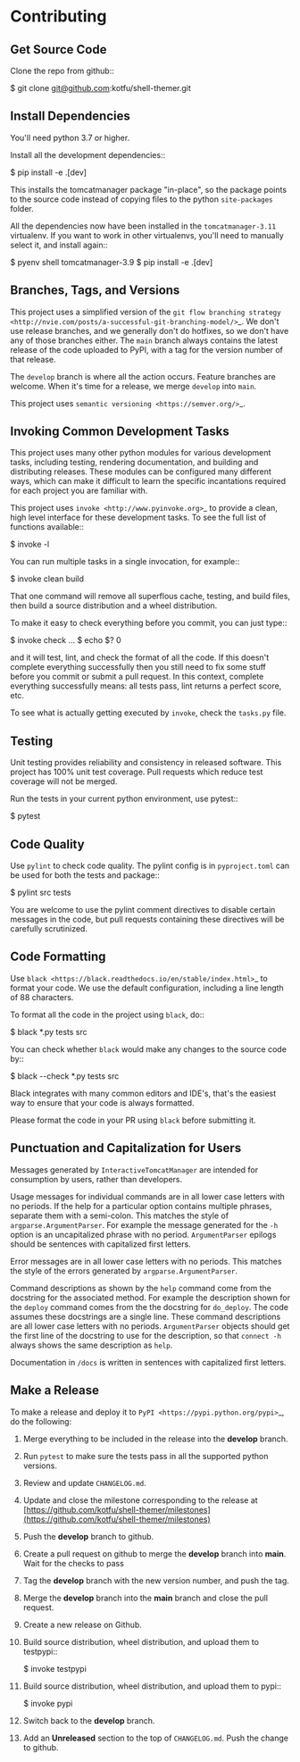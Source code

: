 # Contributing

## Get Source Code

Clone the repo from github::

   $ git clone git@github.com:kotfu/shell-themer.git


## Install Dependencies

You'll need python 3.7 or higher.

Install all the development dependencies::

   $ pip install -e .[dev]

This installs the tomcatmanager package "in-place", so the package points to the
source code instead of copying files to the python ``site-packages`` folder.

All the dependencies now have been installed in the ``tomcatmanager-3.11`` virtualenv.
If you want to work in other virtualenvs, you'll need to manually select it, and
install again::

   $ pyenv shell tomcatmanager-3.9
   $ pip install -e .[dev]


## Branches, Tags, and Versions

This project uses a simplified version of the `git flow branching strategy
<http://nvie.com/posts/a-successful-git-branching-model/>`_. We don't use release
branches, and we generally don't do hotfixes, so we don't have any of those branches
either. The ``main`` branch always contains the latest release of the code uploaded to
PyPI, with a tag for the version number of that release.

The ``develop`` branch is where all the action occurs. Feature branches are welcome.
When it's time for a release, we merge ``develop`` into ``main``.

This project uses `semantic versioning <https://semver.org/>`_.


## Invoking Common Development Tasks

This project uses many other python modules for various development tasks, including
testing, rendering documentation, and building and distributing releases. These
modules can be configured many different ways, which can make it difficult to learn
the specific incantations required for each project you are familiar with.

This project uses `invoke <http://www.pyinvoke.org>`_ to provide a clean, high level
interface for these development tasks. To see the full list of functions available::

   $ invoke -l

You can run multiple tasks in a single invocation, for example::

   $ invoke clean build

That one command will remove all superflous cache, testing, and build files, then
build a source distribution and a wheel distribution.

To make it easy to check everything before you commit, you can just type::

   $ invoke check
   ...
   $ echo $?
   0

and it will test, lint, and check the format of all the code. If this doesn't complete
everything successfully then you still need to fix some stuff before you commit or
submit a pull request. In this context, complete everything successfully means: all
tests pass, lint returns a perfect score, etc.

To see what is actually getting executed by ``invoke``, check the ``tasks.py`` file.


## Testing

Unit testing provides reliability and consistency in released software. This project
has 100% unit test coverage. Pull requests which reduce test coverage will not
be merged.

Run the tests in your current python environment, use pytest::

   $ pytest


## Code Quality

Use ``pylint`` to check code quality. The pylint config is in `pyproject.toml`
can be used for both the tests and package::

   $ pylint src tests

You are welcome to use the pylint comment directives to disable certain messages in
the code, but pull requests containing these directives will be carefully scrutinized.


## Code Formatting

Use `black <https://black.readthedocs.io/en/stable/index.html>`_ to format your code.
We use the default configuration, including a line length of 88 characters.

To format all the code in the project using `black`, do::

   $ black *.py tests src

You can check whether `black` would make any changes to the source code by::

   $ black --check *.py tests src

Black integrates with many common editors and IDE's, that's the easiest way to ensure
that your code is always formatted.

Please format the code in your PR using `black` before submitting it.


## Punctuation and Capitalization for Users

Messages generated by ``InteractiveTomcatManager`` are intended for consumption
by users, rather than developers.

Usage messages for individual commands are in all lower case letters with no periods.
If the help for a particular option contains multiple phrases, separate them with
a semi-colon. This matches the style of ``argparse.ArgumentParser``. For example the
message generated for the ``-h`` option is an uncapitalized phrase with no period.
``ArgumentParser`` epilogs should be sentences with capitalized first letters.

Error messages are in all lower case letters with no periods. This matches the style
of the errors generated by ``argparse.ArgumentParser``.

Command descriptions as shown by the ``help`` command come from the docstring for
the associated method. For example the description shown for the ``deploy`` command
comes from the the docstring for ``do_deploy``. The code assumes these docstrings
are a single line. These command descriptions are all lower case letters with no
periods. ``ArgumentParser`` objects should get the first line of the docstring to
use for the description, so that ``connect -h`` always shows the same description
as ``help``.

Documentation in ``/docs`` is written in sentences with capitalized first letters.


## Make a Release


To make a release and deploy it to `PyPI <https://pypi.python.org/pypi>`_, do the
following:

1. Merge everything to be included in the release into the **develop** branch.

2. Run `pytest` to make sure the tests pass in all the supported python versions.

3. Review and update `CHANGELOG.md`.

4. Update and close the milestone corresponding to the release at
   [https://github.com/kotfu/shell-themer/milestones](https://github.com/kotfu/shell-themer/milestones)

5. Push the **develop** branch to github.

6. Create a pull request on github to merge the **develop** branch into
   **main**. Wait for the checks to pass

7. Tag the **develop** branch with the new version number, and push the tag.

8. Merge the **develop** branch into the **main** branch and close the pull
   request.

9.  Create a new release on Github.

10. Build source distribution, wheel distribution, and upload them to testpypi::

       $ invoke testpypi

11. Build source distribution, wheel distribution, and upload them to pypi::

       $ invoke pypi

12. Switch back to the **develop** branch.

13. Add an **Unreleased** section to the top of `CHANGELOG.md`. Push the
    change to github.
